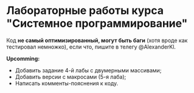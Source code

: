 # Лабораторные работы курса "Системное программирование"
Код __не самый оптимизированный, могут быть баги__ (хотя вроде как тестировал немножко), если что, пишите в телегу @AlexanderKl.

__Upcomming:__
- Добавить задание 4-й лабы с двумерными массивами;
- Добавить версии с макросами (5-я лаба);
- Написать комменты-пояснения к коду.
